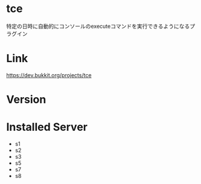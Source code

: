 # tce
特定の日時に自動的にコンソールのexecuteコマンドを実行できるようになるプラグイン

# Link
https://dev.bukkit.org/projects/tce

# Version

# Installed Server
- s1
- s2
- s3
- s5
- s7
- s8
